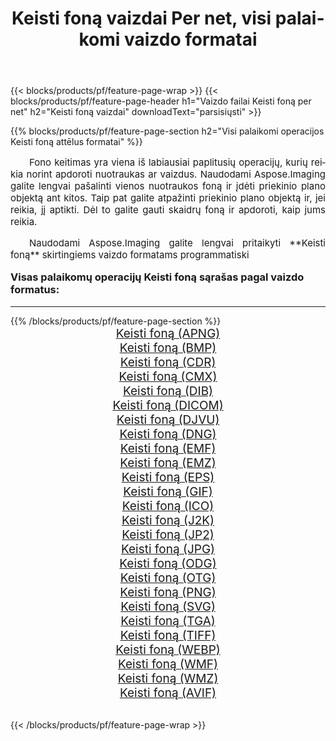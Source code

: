 ﻿---
title: Keisti foną vaizdai Per net, visi palaikomi vaizdo formatai 
weight: 3920
url: /lt/net/change-background/ 
lang: lt
langdirlevel: 2
locales: zh-hans,ja,it,ru,de,es,fr,nl,id,lt,pl,pt,vi,tr,ko,zh-hant,ar,hi,th,sv,cs,uk,he
description: Naudodami Aspose.Imaging galite lengvai sukurti Keisti foną vaizdus per net
---

{{< blocks/products/pf/feature-page-wrap >}}
{{< blocks/products/pf/feature-page-header h1="Vaizdo failai Keisti foną per net" h2="Keisti foną vaizdai" downloadText="parsisiųsti" >}}


{{% blocks/products/pf/feature-page-section  h2="Visi palaikomi operacijos Keisti foną attēlus formatai" %}}
<p align="justify" style="text-indent:2em;font-size:15px;">
Fono keitimas yra viena iš labiausiai paplitusių operacijų, kurių reikia norint apdoroti nuotraukas ar vaizdus. Naudodami Aspose.Imaging galite lengvai pašalinti vienos nuotraukos foną ir įdėti priekinio plano objektą ant kitos. Taip pat galite atpažinti priekinio plano objektą ir, jei reikia, jį aptikti. Dėl to galite gauti skaidrų foną ir apdoroti, kaip jums reikia.
</p>
<p align="justify" style="text-indent:2em;font-size:15px;">
Naudodami Aspose.Imaging galite lengvai pritaikyti **Keisti foną** skirtingiems vaizdo formatams programmatiski
</p>
<h3 style="margin-top:16px;">
Visas palaikomų operacijų Keisti foną sąrašas pagal vaizdo formatus:
</h3>
<hr/>
{{% /blocks/products/pf/feature-page-section %}}
<div class="container-fluid productfamilypage bg-gray">
    <div class="convertypes bg-gray agp-content section">
        <div class="container">
		<div class="row other-converters" style="gap: 10px;font-size: 19px;text-align:center;">
		    <div class='col-md-3 other-converter remove-lp remove-rp'><a href="/imaging/lt/net/change-background/apng/" style="padding:15px;">Keisti foną (APNG)</a></div><div class='col-md-3 other-converter remove-lp remove-rp'><a href="/imaging/lt/net/change-background/bmp/" style="padding:15px;">Keisti foną (BMP)</a></div><div class='col-md-3 other-converter remove-lp remove-rp'><a href="/imaging/lt/net/change-background/cdr/" style="padding:15px;">Keisti foną (CDR)</a></div><div class='col-md-3 other-converter remove-lp remove-rp'><a href="/imaging/lt/net/change-background/cmx/" style="padding:15px;">Keisti foną (CMX)</a></div><div class='col-md-3 other-converter remove-lp remove-rp'><a href="/imaging/lt/net/change-background/dib/" style="padding:15px;">Keisti foną (DIB)</a></div><div class='col-md-3 other-converter remove-lp remove-rp'><a href="/imaging/lt/net/change-background/dicom/" style="padding:15px;">Keisti foną (DICOM)</a></div><div class='col-md-3 other-converter remove-lp remove-rp'><a href="/imaging/lt/net/change-background/djvu/" style="padding:15px;">Keisti foną (DJVU)</a></div><div class='col-md-3 other-converter remove-lp remove-rp'><a href="/imaging/lt/net/change-background/dng/" style="padding:15px;">Keisti foną (DNG)</a></div><div class='col-md-3 other-converter remove-lp remove-rp'><a href="/imaging/lt/net/change-background/emf/" style="padding:15px;">Keisti foną (EMF)</a></div><div class='col-md-3 other-converter remove-lp remove-rp'><a href="/imaging/lt/net/change-background/emz/" style="padding:15px;">Keisti foną (EMZ)</a></div><div class='col-md-3 other-converter remove-lp remove-rp'><a href="/imaging/lt/net/change-background/eps/" style="padding:15px;">Keisti foną (EPS)</a></div><div class='col-md-3 other-converter remove-lp remove-rp'><a href="/imaging/lt/net/change-background/gif/" style="padding:15px;">Keisti foną (GIF)</a></div><div class='col-md-3 other-converter remove-lp remove-rp'><a href="/imaging/lt/net/change-background/ico/" style="padding:15px;">Keisti foną (ICO)</a></div><div class='col-md-3 other-converter remove-lp remove-rp'><a href="/imaging/lt/net/change-background/j2k/" style="padding:15px;">Keisti foną (J2K)</a></div><div class='col-md-3 other-converter remove-lp remove-rp'><a href="/imaging/lt/net/change-background/jp2/" style="padding:15px;">Keisti foną (JP2)</a></div><div class='col-md-3 other-converter remove-lp remove-rp'><a href="/imaging/lt/net/change-background/jpg/" style="padding:15px;">Keisti foną (JPG)</a></div><div class='col-md-3 other-converter remove-lp remove-rp'><a href="/imaging/lt/net/change-background/odg/" style="padding:15px;">Keisti foną (ODG)</a></div><div class='col-md-3 other-converter remove-lp remove-rp'><a href="/imaging/lt/net/change-background/otg/" style="padding:15px;">Keisti foną (OTG)</a></div><div class='col-md-3 other-converter remove-lp remove-rp'><a href="/imaging/lt/net/change-background/png/" style="padding:15px;">Keisti foną (PNG)</a></div><div class='col-md-3 other-converter remove-lp remove-rp'><a href="/imaging/lt/net/change-background/svg/" style="padding:15px;">Keisti foną (SVG)</a></div><div class='col-md-3 other-converter remove-lp remove-rp'><a href="/imaging/lt/net/change-background/tga/" style="padding:15px;">Keisti foną (TGA)</a></div><div class='col-md-3 other-converter remove-lp remove-rp'><a href="/imaging/lt/net/change-background/tiff/" style="padding:15px;">Keisti foną (TIFF)</a></div><div class='col-md-3 other-converter remove-lp remove-rp'><a href="/imaging/lt/net/change-background/webp/" style="padding:15px;">Keisti foną (WEBP)</a></div><div class='col-md-3 other-converter remove-lp remove-rp'><a href="/imaging/lt/net/change-background/wmf/" style="padding:15px;">Keisti foną (WMF)</a></div><div class='col-md-3 other-converter remove-lp remove-rp'><a href="/imaging/lt/net/change-background/wmz/" style="padding:15px;">Keisti foną (WMZ)</a></div><div class='col-md-3 other-converter remove-lp remove-rp'><a href="/imaging/lt/net/change-background/avif/" style="padding:15px;">Keisti foną (AVIF)</a></div>
                </div>
        </div>
    </div>
</div>
<br/>

{{< /blocks/products/pf/feature-page-wrap >}}
